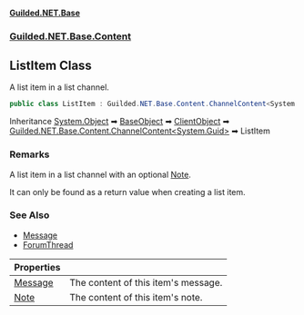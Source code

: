 
#### [Guilded.NET.Base](Guilded_NET_Base 'Guilded.NET.Base')
### [Guilded.NET.Base.Content](Guilded_NET_Base#Guilded_NET_Base_Content 'Guilded.NET.Base.Content')
## ListItem Class

A list item in a list channel.
```csharp
public class ListItem : Guilded.NET.Base.Content.ChannelContent<System.Guid>
```

Inheritance [System.Object](https://docs.microsoft.com/en-us/dotnet/api/System.Object 'System.Object') &#x27A1; [BaseObject](BaseObject 'Guilded.NET.Base.BaseObject') &#x27A1; [ClientObject](ClientObject 'Guilded.NET.Base.ClientObject') &#x27A1; [Guilded.NET.Base.Content.ChannelContent&lt;](ChannelContent_T_ 'Guilded.NET.Base.Content.ChannelContent&lt;T&gt;')[System.Guid](https://docs.microsoft.com/en-us/dotnet/api/System.Guid 'System.Guid')[&gt;](ChannelContent_T_ 'Guilded.NET.Base.Content.ChannelContent&lt;T&gt;') &#x27A1; ListItem

### Remarks
  
A list item in a list channel with an optional [Note](ListItem_Note 'Guilded.NET.Base.Content.ListItem.Note').  
  
It can only be found as a return value when creating a list item.

### See Also
- [Message](ListItem_Message 'Guilded.NET.Base.Content.ListItem.Message')
- [ForumThread](ForumThread 'Guilded.NET.Base.Content.ForumThread')

| Properties | |
| :--- | :--- |
| [Message](ListItem_Message 'Guilded.NET.Base.Content.ListItem.Message') | The content of this item's message. |
| [Note](ListItem_Note 'Guilded.NET.Base.Content.ListItem.Note') | The content of this item's note. |
